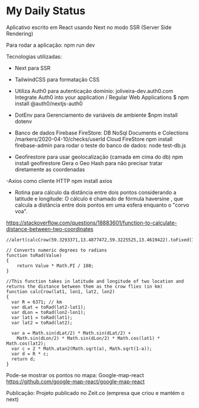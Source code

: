 # My Daily Status
Aplicativo escrito em React usando Next no modo SSR (Server Side Rendering)

Para rodar a aplicação: npm run dev

Tecnologias utilizadas:
- Next para SSR

- TailwindCSS para formatação CSS

- Utiliza Auth0 para autenticação
  domínio: joliveira-dev.auth0.com
  Integrate Auth0 into your application / Regular Web Applications
  $ npm install @auth0/nextjs-auth0
  
- DotEnv para Gerenciamento de variáveis de ambiente
  $npm install dotenv
  
- Banco de dados Firebase 
  FireStore: DB NoSql Documents e Colections
  /markers/2020-04-10/checks/userId
  Cloud FireStore
  npm install firebase-admin
  para rodar o teste do banco de dados: 
  node test-db.js
  
- Geofirestore para usar geolocalização (camada em cima do db)
  npm install geofirestore
  Gera o Geo Hash para não precisar tratar diretamente as coordenadas
  
 -Axios como cliente HTTP
  npm install axios

- Rotina para cálculo da distância entre dois pontos considerando a latitude e longitude:
O cálculo é chamado de fórmula haversine , que calcula a distância entre dois pontos em uma esfera enquanto o "corvo voa".

https://stackoverflow.com/questions/18883601/function-to-calculate-distance-between-two-coordinates

    //alert(calcCrow(59.3293371,13.4877472,59.3225525,13.4619422).toFixed(1));

    // Converts numeric degrees to radians
    function toRad(Value) 
    {
        return Value * Math.PI / 180;
    }

    //This function takes in latitude and longitude of two location and returns the distance between them as the crow flies (in km)
    function calcCrow(lat1, lon1, lat2, lon2) 
    {
      var R = 6371; // km
      var dLat = toRad(lat2-lat1);
      var dLon = toRad(lon2-lon1);
      var lat1 = toRad(lat1);
      var lat2 = toRad(lat2);

      var a = Math.sin(dLat/2) * Math.sin(dLat/2) +
        Math.sin(dLon/2) * Math.sin(dLon/2) * Math.cos(lat1) * Math.cos(lat2); 
      var c = 2 * Math.atan2(Math.sqrt(a), Math.sqrt(1-a)); 
      var d = R * c;
      return d;
    }

Pode-se mostrar os pontos no mapa: Google-map-react
https://github.com/google-map-react/google-map-react

Publicação:
Projeto publicado no Zeit.co (empresa que criou e mantém o next)
